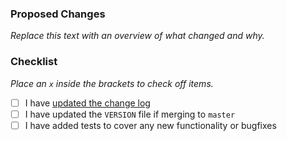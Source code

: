 ### Proposed Changes

*Replace this text with an overview of what changed and why.*

### Checklist

*Place an `x` inside the brackets to check off items.*

- [ ] I have [updated the change log](https://github.com/virtru/dev-guide/blob/master/process/merge-and-tag.md#change-log)
- [ ] I have updated the `VERSION` file if merging to `master`
- [ ] I have added tests to cover any new functionality or bugfixes
